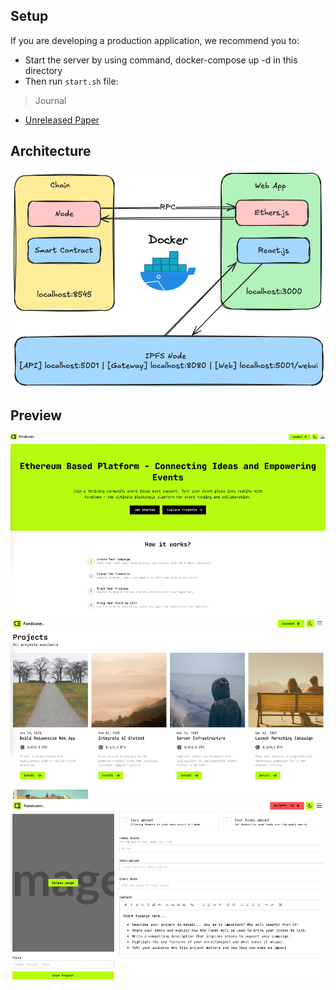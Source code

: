 ## Setup

If you are developing a production application, we recommend you to:

- Start the server by using command, docker-compose up -d in this directory
- Then run `start.sh` file:

> Journal

- [Unreleased Paper](preview/paper.pdf)

## Architecture

![server](preview/architecture.png)

## Preview

![image-1](preview/website.png)
![image-2](preview/website-2.png)
![image-3](preview/website-3.png)
